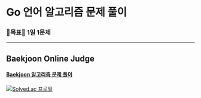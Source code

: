 # Go 언어 알고리즘 문제 풀이

### 🥊목표🥊 1일 1문제

---

## Baekjoon Online Judge

#### [Baekjoon 알고리즘 문제 풀이](https://github.com/piatoss3612/practiceGo/tree/master/baekjoon)

[![Solved.ac 프로필](http://mazassumnida.wtf/api/v2/generate_badge?boj=piatoss3612)](https://solved.ac/piatoss3612)